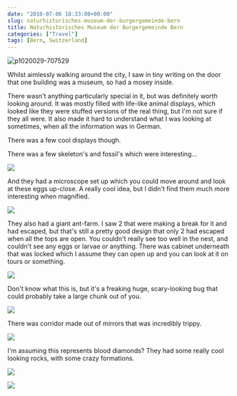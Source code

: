 ```yaml
---
date: "2010-07-06 18:33:00+00:00"
slug: naturhistorisches-museum-der-burgergemeinde-bern
title: Naturhistorisches Museum der Burgergemeinde Bern
categories: ["Travel"]
tags: [Bern, Switzerland]
---
```


![p1020029-707529](P1020029.jpg)

Whilst aimlessly walking around the city, I saw in tiny writing on the door that one building was a museum, so had a mosey inside.

There wasn't anything particularly special in it, but was definitely worth looking around. It was mostly filled with life-like animal displays, which looked like they were stuffed versions of the real thing, but I'm not sure if they all were. It also made it hard to understand what I was looking at sometimes, when all the information was in German.

There was a few cool displays though.

There was a few skeleton's and fossil's which were interesting...

![](P1020034.jpg)

And they had a microscope set up which you could move around and look at these eggs up-close. A really cool idea, but I didn't find them much more interesting when magnified.

![](P1020037.jpg)

They also had a giant ant-farm. I saw 2 that were making a break for it and had escaped, but that's still a pretty good design that only 2 had escaped when all the tops are open. You couldn't really see too well in the nest, and couldn't see any eggs or larvae or anything. There was cabinet underneath that was locked which I assume they can open up and you can look at it on tours or something.

![](P1020039.jpg)

Don't know what this is, but it's a freaking huge, scary-looking bug that could probably take a large chunk out of you.

![](P1020042.jpg)

There was corridor made out of mirrors that was incredibly trippy.

![](P1020052.jpg)

I'm assuming this represents blood diamonds? They had some really cool looking rocks, with some crazy formations.

![](P1020054.jpg)

![](P1020055.jpg)
